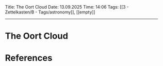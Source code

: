 Title: The Oort Cloud
Date: 13.09.2025
Time: 14:06
Tags: [[3 - Zettelkasten/B - Tags/astronomy]], [[empty]]

---
# The Oort Cloud



# References